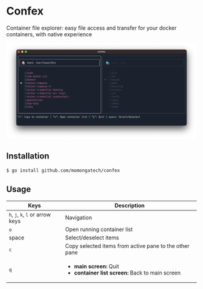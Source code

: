 # Confex

Container file explorer: easy file access and transfer for your docker containers, with native experience

![navigate files in host and containers](assets/1.png)

## Installation

```bash
$ go install github.com/momongatech/confex
```

## Usage

| Keys               | Description                                                                                     |
| ------------------ | ----------------------------------------------------------------------------------------------- |
| `h`, `j`, `k`, `l` or arrow keys | Navigation                                                                                      |
| `o`                | Open running container list                                                                     |
| space              | Select/deselect items                                                                           |
| `c`                | Copy selected items from active pane to the other pane                                          |
| `q`                | <ul><li>**main screen:** Quit </li><li>**container list screen:** Back to main screen</li></ul> |
